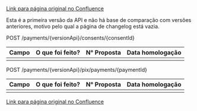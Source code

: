 [Link para página original no Confluence](https://openfinancebrasil.atlassian.net/wiki/spaces/OF/pages/105021648)

Esta é a primeira versão da API e não há base de comparação com versões anteriores, motivo pelo qual a página de changelog está vazia.

 POST /payments/{versionApi}/consents/{consentId}

| **Campo** | **O que foi feito?** | N° Proposta | Data homologação |
| --- | --- | --- | --- |
|  |  |  |  |

 POST /payments/{versionApi}/pix/payments/{paymentId}

| **Campo** | **O que foi feito?** | N° Proposta | Data homologação |
| --- | --- | --- | --- |
|  |  |  |  |

[Link para página original no Confluence](https://openfinancebrasil.atlassian.net/wiki/spaces/OF/pages/105021648)